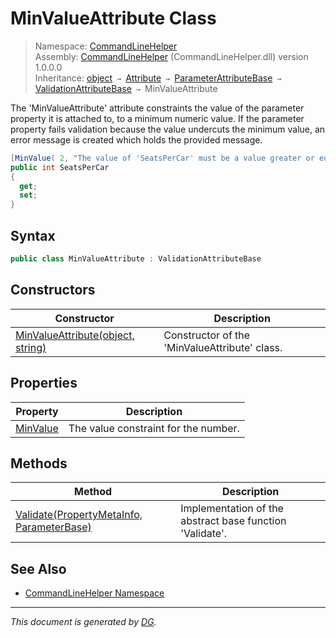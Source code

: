 ﻿# MinValueAttribute Class

> Namespace: [CommandLineHelper](_toc.CommandLineHelper.md#commandlinehelper-namespace)\
> Assembly: [CommandLineHelper](_toc.CommandLineHelper.md) (CommandLineHelper.dll) version 1.0.0.0\
> Inheritance: [object](https://docs.microsoft.com/en-us/dotnet/api/system.object) `→` [Attribute](https://docs.microsoft.com/en-us/dotnet/api/system.attribute) `→` [ParameterAttributeBase](CommandLineHelper.ParameterAttributeBase.md) `→` [ValidationAttributeBase](CommandLineHelper.ValidationAttributeBase.md) `→` MinValueAttribute

The 'MinValueAttribute' attribute constraints the value of the parameter property it is attached to, to a minimum numeric value. If the parameter property fails validation because the value undercuts the minimum value, an error message is created which holds the provided message. 
```csharp
[MinValue( 2, "The value of 'SeatsPerCar' must be a value greater or equal 2.")]
public int SeatsPerCar
{
  get;
  set;
}
```


## Syntax

```csharp
public class MinValueAttribute : ValidationAttributeBase
```

## Constructors

Constructor | Description
--- | ---
[MinValueAttribute(object, string)](CommandLineHelper.MinValueAttribute.-ctor.md) | Constructor of the 'MinValueAttribute' class.

## Properties

Property | Description
--- | ---
[MinValue](CommandLineHelper.MinValueAttribute.MinValue.md) | The value constraint for the number.

## Methods

Method | Description
--- | ---
[Validate(PropertyMetaInfo, ParameterBase)](CommandLineHelper.MinValueAttribute.Validate.md) | Implementation of the abstract base function 'Validate'.

## See Also

- [CommandLineHelper Namespace](_toc.CommandLineHelper.md#commandlinehelper-namespace)

---

_This document is generated by [DG](https://github.com/Khojasteh/dg)._
